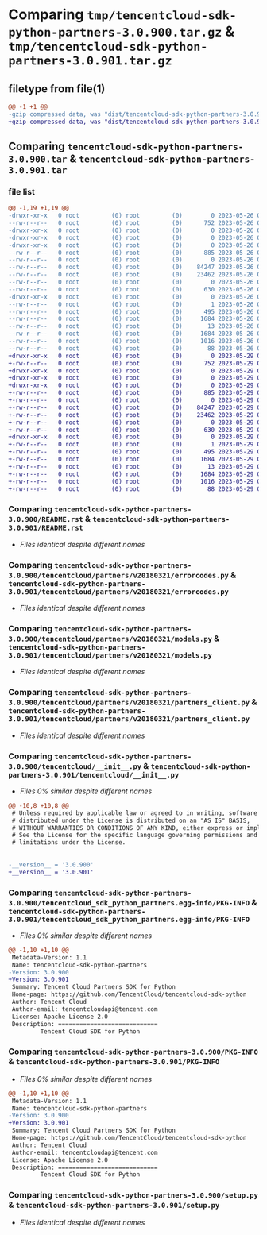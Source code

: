 # Comparing `tmp/tencentcloud-sdk-python-partners-3.0.900.tar.gz` & `tmp/tencentcloud-sdk-python-partners-3.0.901.tar.gz`

## filetype from file(1)

```diff
@@ -1 +1 @@
-gzip compressed data, was "dist/tencentcloud-sdk-python-partners-3.0.900.tar", last modified: Fri May 26 02:24:39 2023, max compression
+gzip compressed data, was "dist/tencentcloud-sdk-python-partners-3.0.901.tar", last modified: Mon May 29 02:33:34 2023, max compression
```

## Comparing `tencentcloud-sdk-python-partners-3.0.900.tar` & `tencentcloud-sdk-python-partners-3.0.901.tar`

### file list

```diff
@@ -1,19 +1,19 @@
-drwxr-xr-x   0 root         (0) root         (0)        0 2023-05-26 02:24:39.000000 tencentcloud-sdk-python-partners-3.0.900/
--rw-r--r--   0 root         (0) root         (0)      752 2023-05-26 02:24:39.000000 tencentcloud-sdk-python-partners-3.0.900/README.rst
-drwxr-xr-x   0 root         (0) root         (0)        0 2023-05-26 02:24:39.000000 tencentcloud-sdk-python-partners-3.0.900/tencentcloud/
-drwxr-xr-x   0 root         (0) root         (0)        0 2023-05-26 02:24:39.000000 tencentcloud-sdk-python-partners-3.0.900/tencentcloud/partners/
-drwxr-xr-x   0 root         (0) root         (0)        0 2023-05-26 02:24:39.000000 tencentcloud-sdk-python-partners-3.0.900/tencentcloud/partners/v20180321/
--rw-r--r--   0 root         (0) root         (0)      885 2023-05-26 02:24:39.000000 tencentcloud-sdk-python-partners-3.0.900/tencentcloud/partners/v20180321/errorcodes.py
--rw-r--r--   0 root         (0) root         (0)        0 2023-05-26 02:24:39.000000 tencentcloud-sdk-python-partners-3.0.900/tencentcloud/partners/v20180321/__init__.py
--rw-r--r--   0 root         (0) root         (0)    84247 2023-05-26 02:24:39.000000 tencentcloud-sdk-python-partners-3.0.900/tencentcloud/partners/v20180321/models.py
--rw-r--r--   0 root         (0) root         (0)    23462 2023-05-26 02:24:39.000000 tencentcloud-sdk-python-partners-3.0.900/tencentcloud/partners/v20180321/partners_client.py
--rw-r--r--   0 root         (0) root         (0)        0 2023-05-26 02:24:39.000000 tencentcloud-sdk-python-partners-3.0.900/tencentcloud/partners/__init__.py
--rw-r--r--   0 root         (0) root         (0)      630 2023-05-26 02:24:39.000000 tencentcloud-sdk-python-partners-3.0.900/tencentcloud/__init__.py
-drwxr-xr-x   0 root         (0) root         (0)        0 2023-05-26 02:24:39.000000 tencentcloud-sdk-python-partners-3.0.900/tencentcloud_sdk_python_partners.egg-info/
--rw-r--r--   0 root         (0) root         (0)        1 2023-05-26 02:24:39.000000 tencentcloud-sdk-python-partners-3.0.900/tencentcloud_sdk_python_partners.egg-info/dependency_links.txt
--rw-r--r--   0 root         (0) root         (0)      495 2023-05-26 02:24:39.000000 tencentcloud-sdk-python-partners-3.0.900/tencentcloud_sdk_python_partners.egg-info/SOURCES.txt
--rw-r--r--   0 root         (0) root         (0)     1684 2023-05-26 02:24:39.000000 tencentcloud-sdk-python-partners-3.0.900/tencentcloud_sdk_python_partners.egg-info/PKG-INFO
--rw-r--r--   0 root         (0) root         (0)       13 2023-05-26 02:24:39.000000 tencentcloud-sdk-python-partners-3.0.900/tencentcloud_sdk_python_partners.egg-info/top_level.txt
--rw-r--r--   0 root         (0) root         (0)     1684 2023-05-26 02:24:39.000000 tencentcloud-sdk-python-partners-3.0.900/PKG-INFO
--rw-r--r--   0 root         (0) root         (0)     1016 2023-05-26 02:24:39.000000 tencentcloud-sdk-python-partners-3.0.900/setup.py
--rw-r--r--   0 root         (0) root         (0)       88 2023-05-26 02:24:39.000000 tencentcloud-sdk-python-partners-3.0.900/setup.cfg
+drwxr-xr-x   0 root         (0) root         (0)        0 2023-05-29 02:33:34.000000 tencentcloud-sdk-python-partners-3.0.901/
+-rw-r--r--   0 root         (0) root         (0)      752 2023-05-29 02:33:34.000000 tencentcloud-sdk-python-partners-3.0.901/README.rst
+drwxr-xr-x   0 root         (0) root         (0)        0 2023-05-29 02:33:34.000000 tencentcloud-sdk-python-partners-3.0.901/tencentcloud/
+drwxr-xr-x   0 root         (0) root         (0)        0 2023-05-29 02:33:34.000000 tencentcloud-sdk-python-partners-3.0.901/tencentcloud/partners/
+drwxr-xr-x   0 root         (0) root         (0)        0 2023-05-29 02:33:34.000000 tencentcloud-sdk-python-partners-3.0.901/tencentcloud/partners/v20180321/
+-rw-r--r--   0 root         (0) root         (0)      885 2023-05-29 02:33:34.000000 tencentcloud-sdk-python-partners-3.0.901/tencentcloud/partners/v20180321/errorcodes.py
+-rw-r--r--   0 root         (0) root         (0)        0 2023-05-29 02:33:34.000000 tencentcloud-sdk-python-partners-3.0.901/tencentcloud/partners/v20180321/__init__.py
+-rw-r--r--   0 root         (0) root         (0)    84247 2023-05-29 02:33:34.000000 tencentcloud-sdk-python-partners-3.0.901/tencentcloud/partners/v20180321/models.py
+-rw-r--r--   0 root         (0) root         (0)    23462 2023-05-29 02:33:34.000000 tencentcloud-sdk-python-partners-3.0.901/tencentcloud/partners/v20180321/partners_client.py
+-rw-r--r--   0 root         (0) root         (0)        0 2023-05-29 02:33:34.000000 tencentcloud-sdk-python-partners-3.0.901/tencentcloud/partners/__init__.py
+-rw-r--r--   0 root         (0) root         (0)      630 2023-05-29 02:33:34.000000 tencentcloud-sdk-python-partners-3.0.901/tencentcloud/__init__.py
+drwxr-xr-x   0 root         (0) root         (0)        0 2023-05-29 02:33:34.000000 tencentcloud-sdk-python-partners-3.0.901/tencentcloud_sdk_python_partners.egg-info/
+-rw-r--r--   0 root         (0) root         (0)        1 2023-05-29 02:33:34.000000 tencentcloud-sdk-python-partners-3.0.901/tencentcloud_sdk_python_partners.egg-info/dependency_links.txt
+-rw-r--r--   0 root         (0) root         (0)      495 2023-05-29 02:33:34.000000 tencentcloud-sdk-python-partners-3.0.901/tencentcloud_sdk_python_partners.egg-info/SOURCES.txt
+-rw-r--r--   0 root         (0) root         (0)     1684 2023-05-29 02:33:34.000000 tencentcloud-sdk-python-partners-3.0.901/tencentcloud_sdk_python_partners.egg-info/PKG-INFO
+-rw-r--r--   0 root         (0) root         (0)       13 2023-05-29 02:33:34.000000 tencentcloud-sdk-python-partners-3.0.901/tencentcloud_sdk_python_partners.egg-info/top_level.txt
+-rw-r--r--   0 root         (0) root         (0)     1684 2023-05-29 02:33:34.000000 tencentcloud-sdk-python-partners-3.0.901/PKG-INFO
+-rw-r--r--   0 root         (0) root         (0)     1016 2023-05-29 02:33:34.000000 tencentcloud-sdk-python-partners-3.0.901/setup.py
+-rw-r--r--   0 root         (0) root         (0)       88 2023-05-29 02:33:34.000000 tencentcloud-sdk-python-partners-3.0.901/setup.cfg
```

### Comparing `tencentcloud-sdk-python-partners-3.0.900/README.rst` & `tencentcloud-sdk-python-partners-3.0.901/README.rst`

 * *Files identical despite different names*

### Comparing `tencentcloud-sdk-python-partners-3.0.900/tencentcloud/partners/v20180321/errorcodes.py` & `tencentcloud-sdk-python-partners-3.0.901/tencentcloud/partners/v20180321/errorcodes.py`

 * *Files identical despite different names*

### Comparing `tencentcloud-sdk-python-partners-3.0.900/tencentcloud/partners/v20180321/models.py` & `tencentcloud-sdk-python-partners-3.0.901/tencentcloud/partners/v20180321/models.py`

 * *Files identical despite different names*

### Comparing `tencentcloud-sdk-python-partners-3.0.900/tencentcloud/partners/v20180321/partners_client.py` & `tencentcloud-sdk-python-partners-3.0.901/tencentcloud/partners/v20180321/partners_client.py`

 * *Files identical despite different names*

### Comparing `tencentcloud-sdk-python-partners-3.0.900/tencentcloud/__init__.py` & `tencentcloud-sdk-python-partners-3.0.901/tencentcloud/__init__.py`

 * *Files 0% similar despite different names*

```diff
@@ -10,8 +10,8 @@
 # Unless required by applicable law or agreed to in writing, software
 # distributed under the License is distributed on an "AS IS" BASIS,
 # WITHOUT WARRANTIES OR CONDITIONS OF ANY KIND, either express or implied.
 # See the License for the specific language governing permissions and
 # limitations under the License.
 
 
-__version__ = '3.0.900'
+__version__ = '3.0.901'
```

### Comparing `tencentcloud-sdk-python-partners-3.0.900/tencentcloud_sdk_python_partners.egg-info/PKG-INFO` & `tencentcloud-sdk-python-partners-3.0.901/tencentcloud_sdk_python_partners.egg-info/PKG-INFO`

 * *Files 0% similar despite different names*

```diff
@@ -1,10 +1,10 @@
 Metadata-Version: 1.1
 Name: tencentcloud-sdk-python-partners
-Version: 3.0.900
+Version: 3.0.901
 Summary: Tencent Cloud Partners SDK for Python
 Home-page: https://github.com/TencentCloud/tencentcloud-sdk-python
 Author: Tencent Cloud
 Author-email: tencentcloudapi@tencent.com
 License: Apache License 2.0
 Description: ============================
         Tencent Cloud SDK for Python
```

### Comparing `tencentcloud-sdk-python-partners-3.0.900/PKG-INFO` & `tencentcloud-sdk-python-partners-3.0.901/PKG-INFO`

 * *Files 0% similar despite different names*

```diff
@@ -1,10 +1,10 @@
 Metadata-Version: 1.1
 Name: tencentcloud-sdk-python-partners
-Version: 3.0.900
+Version: 3.0.901
 Summary: Tencent Cloud Partners SDK for Python
 Home-page: https://github.com/TencentCloud/tencentcloud-sdk-python
 Author: Tencent Cloud
 Author-email: tencentcloudapi@tencent.com
 License: Apache License 2.0
 Description: ============================
         Tencent Cloud SDK for Python
```

### Comparing `tencentcloud-sdk-python-partners-3.0.900/setup.py` & `tencentcloud-sdk-python-partners-3.0.901/setup.py`

 * *Files identical despite different names*


